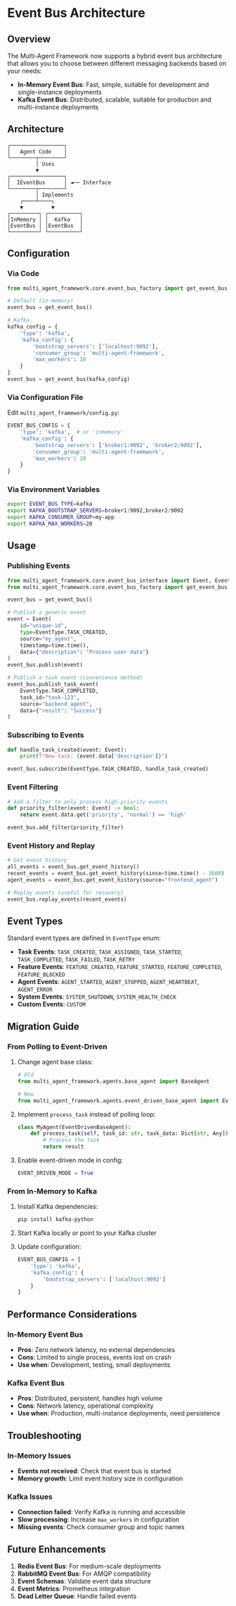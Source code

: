# Event Bus Architecture

## Overview

The Multi-Agent Framework now supports a hybrid event bus architecture that allows you to choose between different messaging backends based on your needs:

- **In-Memory Event Bus**: Fast, simple, suitable for development and single-instance deployments
- **Kafka Event Bus**: Distributed, scalable, suitable for production and multi-instance deployments

## Architecture

```
┌─────────────────┐
│   Agent Code    │
└────────┬────────┘
         │ Uses
         ▼
┌─────────────────┐
│  IEventBus      │ ◄── Interface
└────────┬────────┘
         │ Implements
    ┌────┴────┐
    ▼         ▼
┌─────────┐ ┌──────────┐
│InMemory │ │  Kafka   │
│EventBus │ │EventBus  │
└─────────┘ └──────────┘
```

## Configuration

### Via Code

```python
from multi_agent_framework.core.event_bus_factory import get_event_bus

# Default (in-memory)
event_bus = get_event_bus()

# Kafka
kafka_config = {
    'type': 'kafka',
    'kafka_config': {
        'bootstrap_servers': ['localhost:9092'],
        'consumer_group': 'multi-agent-framework',
        'max_workers': 10
    }
}
event_bus = get_event_bus(kafka_config)
```

### Via Configuration File

Edit `multi_agent_framework/config.py`:

```python
EVENT_BUS_CONFIG = {
    'type': 'kafka',  # or 'inmemory'
    'kafka_config': {
        'bootstrap_servers': ['broker1:9092', 'broker2:9092'],
        'consumer_group': 'multi-agent-framework',
        'max_workers': 20
    }
}
```

### Via Environment Variables

```bash
export EVENT_BUS_TYPE=kafka
export KAFKA_BOOTSTRAP_SERVERS=broker1:9092,broker2:9092
export KAFKA_CONSUMER_GROUP=my-app
export KAFKA_MAX_WORKERS=20
```

## Usage

### Publishing Events

```python
from multi_agent_framework.core.event_bus_interface import Event, EventType
from multi_agent_framework.core.event_bus_factory import get_event_bus

event_bus = get_event_bus()

# Publish a generic event
event = Event(
    id="unique-id",
    type=EventType.TASK_CREATED,
    source="my_agent",
    timestamp=time.time(),
    data={"description": "Process user data"}
)
event_bus.publish(event)

# Publish a task event (convenience method)
event_bus.publish_task_event(
    EventType.TASK_COMPLETED,
    task_id="task-123",
    source="backend_agent",
    data={"result": "Success"}
)
```

### Subscribing to Events

```python
def handle_task_created(event: Event):
    print(f"New task: {event.data['description']}")

event_bus.subscribe(EventType.TASK_CREATED, handle_task_created)
```

### Event Filtering

```python
# Add a filter to only process high-priority events
def priority_filter(event: Event) -> bool:
    return event.data.get('priority', 'normal') == 'high'

event_bus.add_filter(priority_filter)
```

### Event History and Replay

```python
# Get event history
all_events = event_bus.get_event_history()
recent_events = event_bus.get_event_history(since=time.time() - 3600)
agent_events = event_bus.get_event_history(source="frontend_agent")

# Replay events (useful for recovery)
event_bus.replay_events(recent_events)
```

## Event Types

Standard event types are defined in `EventType` enum:

- **Task Events**: `TASK_CREATED`, `TASK_ASSIGNED`, `TASK_STARTED`, `TASK_COMPLETED`, `TASK_FAILED`, `TASK_RETRY`
- **Feature Events**: `FEATURE_CREATED`, `FEATURE_STARTED`, `FEATURE_COMPLETED`, `FEATURE_BLOCKED`
- **Agent Events**: `AGENT_STARTED`, `AGENT_STOPPED`, `AGENT_HEARTBEAT`, `AGENT_ERROR`
- **System Events**: `SYSTEM_SHUTDOWN`, `SYSTEM_HEALTH_CHECK`
- **Custom Events**: `CUSTOM`

## Migration Guide

### From Polling to Event-Driven

1. Change agent base class:
   ```python
   # Old
   from multi_agent_framework.agents.base_agent import BaseAgent
   
   # New
   from multi_agent_framework.agents.event_driven_base_agent import EventDrivenBaseAgent
   ```

2. Implement `process_task` instead of polling loop:
   ```python
   class MyAgent(EventDrivenBaseAgent):
       def process_task(self, task_id: str, task_data: Dict[str, Any]) -> Any:
           # Process the task
           return result
   ```

3. Enable event-driven mode in config:
   ```python
   EVENT_DRIVEN_MODE = True
   ```

### From In-Memory to Kafka

1. Install Kafka dependencies:
   ```bash
   pip install kafka-python
   ```

2. Start Kafka locally or point to your Kafka cluster

3. Update configuration:
   ```python
   EVENT_BUS_CONFIG = {
       'type': 'kafka',
       'kafka_config': {
           'bootstrap_servers': ['localhost:9092']
       }
   }
   ```

## Performance Considerations

### In-Memory Event Bus
- **Pros**: Zero network latency, no external dependencies
- **Cons**: Limited to single process, events lost on crash
- **Use when**: Development, testing, small deployments

### Kafka Event Bus
- **Pros**: Distributed, persistent, handles high volume
- **Cons**: Network latency, operational complexity
- **Use when**: Production, multi-instance deployments, need persistence

## Troubleshooting

### In-Memory Issues
- **Events not received**: Check that event bus is started
- **Memory growth**: Limit event history size in configuration

### Kafka Issues
- **Connection failed**: Verify Kafka is running and accessible
- **Slow processing**: Increase `max_workers` in configuration
- **Missing events**: Check consumer group and topic names

## Future Enhancements

1. **Redis Event Bus**: For medium-scale deployments
2. **RabbitMQ Event Bus**: For AMQP compatibility
3. **Event Schemas**: Validate event data structure
4. **Event Metrics**: Prometheus integration
5. **Dead Letter Queue**: Handle failed events